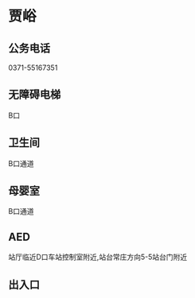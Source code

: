 # 贾峪

## 公务电话

0371-55167351

## 无障碍电梯

B口

## 卫生间

B口通道

## 母婴室

B口通道

## AED

站厅临近D口车站控制室附近,站台常庄方向5-5站台门附近

## 出入口

